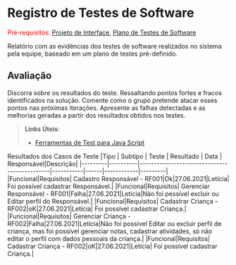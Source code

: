 # Registro de Testes de Software

<span style="color:red">Pré-requisitos: <a href="3-Projeto de Interface.md"> Projeto de Interface</a></span>, <a href="8-Plano de Testes de Software.md"> Plano de Testes de Software</a>

Relatório com as evidências dos testes de software realizados no sistema pela equipe, baseado em um plano de testes pré-definido.

## Avaliação

Discorra sobre os resultados do teste. Ressaltando pontos fortes e fracos identificados na solução. Comente como o grupo pretende atacar esses pontos nas próximas iterações. Apresente as falhas detectadas e as melhorias geradas a partir dos resultados obtidos nos testes.

> **Links Úteis**:
> - [Ferramentas de Test para Java Script](https://geekflare.com/javascript-unit-testing/)

Resultados dos Casos de Teste
|Tipo     | Subtipo  | Teste                                        | Resultado | Data | Responsável|Descrição|
|---------|----------|----------------------------------------------|-----------|------|------------|---------|
|Funcional|Requisitos| Cadastro Responsável - RF001|Ok|27.06.2021|Letícia| Foi possível cadastrar Responsável.|
|Funcional|Requisitos| Gerenciar Responsável - RF001|Falha|27.06.2021|Letícia|Não foi pessível excluir ou Editar perfil do Responsável.|
|Funcional|Requisitos| Cadastrar Criança - RF002|oK|27.06.2021|Letícia| Foi possível cadastrar Criança.|
|Funcional|Requisitos| Gerenciar Criança - RF002|Falha|27.06.2021|Letícia|Não foi possível Editar ou excluir perfil de criança, mas foi possível gerenciar notas, cadastrar atividades, só não editar o perfil com dados pessoais da criança.|
|Funcional|Requisitos| Cadastrar Criança - RF002|oK|27.06.2021|Letícia| Foi possível cadastrar Criança.|
